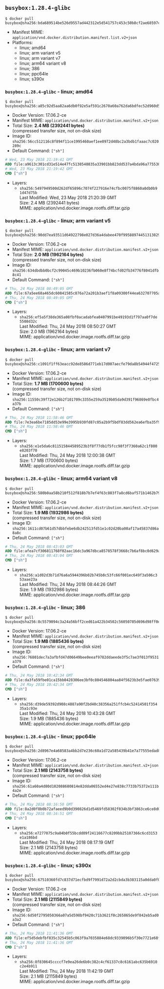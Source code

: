 ## `busybox:1.28.4-glibc`

```console
$ docker pull busybox@sha256:bda689514be526d9557ad442312e5d541757c453c50b8cf2ae68597c291385a1
```

-	Manifest MIME: `application/vnd.docker.distribution.manifest.list.v2+json`
-	Platforms:
	-	linux; amd64
	-	linux; arm variant v5
	-	linux; arm variant v7
	-	linux; arm64 variant v8
	-	linux; 386
	-	linux; ppc64le
	-	linux; s390x

### `busybox:1.28.4-glibc` - linux; amd64

```console
$ docker pull busybox@sha256:a85c92d5aa82aa6db0f92e5af591c2670a60a762da6bdfec52d960d55295f998
```

-	Docker Version: 17.06.2-ce
-	Manifest MIME: `application/vnd.docker.distribution.manifest.v2+json`
-	Total Size: **2.4 MB (2392441 bytes)**  
	(compressed transfer size, not on-disk size)
-	Image ID: `sha256:56cc512116c8f894f11ce1995460aef1ee0972d48bc2a3bdb1faaac7c020289c`
-	Default Command: `["sh"]`

```dockerfile
# Wed, 23 May 2018 21:19:41 GMT
ADD file:a9613c301cd31e514e47fc5138548835a33901bb823dd537a4bda96a775538e8 in / 
# Wed, 23 May 2018 21:19:42 GMT
CMD ["sh"]
```

-	Layers:
	-	`sha256:5497949500d262df65896c7074f227916e74cfbc0075f8860a0db0b91d47d75b`  
		Last Modified: Wed, 23 May 2018 21:20:39 GMT  
		Size: 2.4 MB (2392441 bytes)  
		MIME: application/vnd.docker.image.rootfs.diff.tar.gzip

### `busybox:1.28.4-glibc` - linux; arm variant v5

```console
$ docker pull busybox@sha256:90dd7ea93511d64922798e027d36a4dabee470f99588974451313829cb5b7e17
```

-	Docker Version: 17.06.2-ce
-	Manifest MIME: `application/vnd.docker.distribution.manifest.v2+json`
-	Total Size: **2.0 MB (1962164 bytes)**  
	(compressed transfer size, not on-disk size)
-	Image ID: `sha256:634dbdbb0bcf2c99045c469b10236fb060e8f74bcfd02fb34776f8041dfb8c41`
-	Default Command: `["sh"]`

```dockerfile
# Thu, 24 May 2018 08:49:05 GMT
ADD file:67a5ee68a465dc60841585c876a72a201b3aef1f8a09300f44ea632707705a68 in / 
# Thu, 24 May 2018 08:49:05 GMT
CMD ["sh"]
```

-	Layers:
	-	`sha256:ef5a5f38de365a08fbf0acadabfea0407991be49193d1f797aa0f7de5508d32c`  
		Last Modified: Thu, 24 May 2018 08:50:27 GMT  
		Size: 2.0 MB (1962164 bytes)  
		MIME: application/vnd.docker.image.rootfs.diff.tar.gzip

### `busybox:1.28.4-glibc` - linux; arm variant v7

```console
$ docker pull busybox@sha256:c1091f1ff63eacc92de8586d771eb17d007aecfe79da8b54944f4725e9d0f73e
```

-	Docker Version: 17.06.2-ce
-	Manifest MIME: `application/vnd.docker.distribution.manifest.v2+json`
-	Total Size: **1.7 MB (1700600 bytes)**  
	(compressed transfer size, not on-disk size)
-	Image ID: `sha256:11550c39f72e126b2f101709c3355e259a3519b05da9d391f96869e0fbc4a37b`
-	Default Command: `["sh"]`

```dockerfile
# Thu, 24 May 2018 11:58:46 GMT
ADD file:7e3ea6be7185dd53e99e3995b930fd87c05a2b9f5bdf83dd562ea6efba35f956 in / 
# Thu, 24 May 2018 11:58:46 GMT
CMD ["sh"]
```

-	Layers:
	-	`sha256:e1e5da6c811515844589523b3f8f77db1f5fcc98f3f7360a62c1f800e8203f70`  
		Last Modified: Thu, 24 May 2018 12:00:38 GMT  
		Size: 1.7 MB (1700600 bytes)  
		MIME: application/vnd.docker.image.rootfs.diff.tar.gzip

### `busybox:1.28.4-glibc` - linux; arm64 variant v8

```console
$ docker pull busybox@sha256:580b0aa58b210f512f818b7b7ef4f63c803f7a8cd6baf571b1462b79f7b7719e
```

-	Docker Version: 17.06.2-ce
-	Manifest MIME: `application/vnd.docker.distribution.manifest.v2+json`
-	Total Size: **1.9 MB (1932986 bytes)**  
	(compressed transfer size, not on-disk size)
-	Image ID: `sha256:1611cd07b61d57dbbfebe6db242513fd51e1c02d20ba08af17a45837d86a8a8c`
-	Default Command: `["sh"]`

```dockerfile
# Thu, 24 May 2018 08:43:03 GMT
ADD file:afea7cf306811768f02aac16dc3a967dbca8578578f3668c7b6af8bc0d629ae9 in / 
# Thu, 24 May 2018 08:43:04 GMT
CMD ["sh"]
```

-	Layers:
	-	`sha256:a1d02d3b71d76a6a5944396b02b745b8c53fc66f001ec649f3a506c353aae23a`  
		Last Modified: Thu, 24 May 2018 08:44:26 GMT  
		Size: 1.9 MB (1932986 bytes)  
		MIME: application/vnd.docker.image.rootfs.diff.tar.gzip

### `busybox:1.28.4-glibc` - linux; 386

```console
$ docker pull busybox@sha256:8c5579094c3a24a56bff2ced61a422b34502c56050785d696d98ff0d6753908e
```

-	Docker Version: 17.06.2-ce
-	Manifest MIME: `application/vnd.docker.distribution.manifest.v2+json`
-	Total Size: **1.9 MB (1885436 bytes)**  
	(compressed transfer size, not on-disk size)
-	Image ID: `sha256:76801dec7a3afbfd47d06649bee0eeaf9782ddaeede3f5c7ae3f013f9531a379`
-	Default Command: `["sh"]`

```dockerfile
# Thu, 24 May 2018 10:42:34 GMT
ADD file:da3fa59fbe01ca15bb0428306ee3bf0c804546804aa84f5623b3e5fae0763929 in / 
# Thu, 24 May 2018 10:42:34 GMT
CMD ["sh"]
```

-	Layers:
	-	`sha256:d39de59392d908c4887a90f2bd40c38356a251ffcb4c52414501f35435a1c93e`  
		Last Modified: Thu, 24 May 2018 10:43:28 GMT  
		Size: 1.9 MB (1885436 bytes)  
		MIME: application/vnd.docker.image.rootfs.diff.tar.gzip

### `busybox:1.28.4-glibc` - linux; ppc64le

```console
$ docker pull busybox@sha256:2d8967e4a68583a4bb2d7e236c60a1d72a585439b41e7a77555edad8df0f2bf4
```

-	Docker Version: 17.06.2-ce
-	Manifest MIME: `application/vnd.docker.distribution.manifest.v2+json`
-	Total Size: **2.1 MB (2143758 bytes)**  
	(compressed transfer size, not on-disk size)
-	Image ID: `sha256:61a60a4d80d102088680814e82dda06552ed4e27e838c7733b75372e111b4a2e`
-	Default Command: `["sh"]`

```dockerfile
# Thu, 24 May 2018 08:16:50 GMT
ADD file:8a2d0f8b0b72afaeed9b0d390826d1d5469fd58302f034b3bf3863ce6ce8d075 in / 
# Thu, 24 May 2018 08:16:51 GMT
CMD ["sh"]
```

-	Layers:
	-	`sha256:e7277075c9a84b0f55bcdd09f24116677c8209bb25107366c6cd3153e1a186bd`  
		Last Modified: Thu, 24 May 2018 08:17:19 GMT  
		Size: 2.1 MB (2143758 bytes)  
		MIME: application/vnd.docker.image.rootfs.diff.tar.gzip

### `busybox:1.28.4-glibc` - linux; s390x

```console
$ docker pull busybox@sha256:67510360fd7c837d71ecfbd9f7991d72a2d2cbda3b383115a0dda0f0936b57f6
```

-	Docker Version: 17.06.2-ce
-	Manifest MIME: `application/vnd.docker.distribution.manifest.v2+json`
-	Total Size: **2.1 MB (2115849 bytes)**  
	(compressed transfer size, not on-disk size)
-	Image ID: `sha256:6d50f2795050366a07a5d598bf9420c71b3621f0c265865de9f842eb5ad0a3a2`
-	Default Command: `["sh"]`

```dockerfile
# Thu, 24 May 2018 11:41:36 GMT
ADD file:ef5d5debfbf835c32545b5c063f9a7035884e68dc9339096b5f30e7721e68fc3 in / 
# Thu, 24 May 2018 11:41:36 GMT
CMD ["sh"]
```

-	Layers:
	-	`sha256:8f830645ccccf7e9ea26de6b0c382c4cf61337c8c6161abc635b6910c2e4b911`  
		Last Modified: Thu, 24 May 2018 11:42:19 GMT  
		Size: 2.1 MB (2115849 bytes)  
		MIME: application/vnd.docker.image.rootfs.diff.tar.gzip
